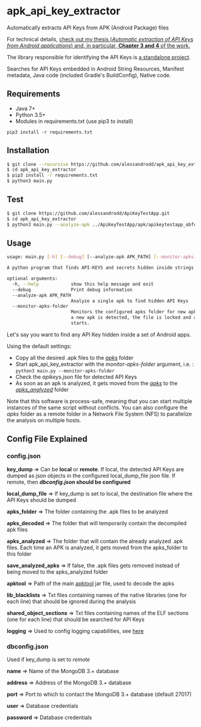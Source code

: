 # apk_api_key_extractor
Automatically extracts API Keys from APK (Android Package) files

For technical details, [check out my thesis (_Automatic extraction of API Keys from Android applications_) and, in particular, **Chapter 3 and 4** of the work.](https://goo.gl/uryZeA)

The library responsible for identifying the API Keys is [a standalone project](https://github.com/alessandrodd/api_key_detector).

Searches for API Keys embedded in Android String Resources, Manifest metadata, Java code (included Gradle's BuildConfig), Native code.

## Requirements

- Java 7+
- Python 3.5+
- Modules in requirements.txt (use pip3 to install)
```
pip3 install -r requirements.txt
```

## Installation

```bash
$ git clone --recursive https://github.com/alessandrodd/apk_api_key_extractor.git
$ cd apk_api_key_extractor
$ pip3 install -r requirements.txt
$ python3 main.py
```

## Test
```bash
$ git clone https://github.com/alessandrodd/ApiKeyTestApp.git
$ cd apk_api_key_extractor
$ python3 main.py --analyze-apk ../ApiKeyTestApp/apk/apikeytestapp_obfuscated.apk
```

## Usage

```bash
usage: main.py [-h] [--debug] [--analyze-apk APK_PATH] [--monitor-apks-folder]

A python program that finds API-KEYS and secrets hidden inside strings

optional arguments:
  -h, --help            show this help message and exit
  --debug               Print debug information
  --analyze-apk APK_PATH
                        Analyze a single apk to find hidden API Keys
  --monitor-apks-folder
                        Monitors the configured apks folder for new apks. When
                        a new apk is detected, the file is locked and analysis
                        starts.
```

Let's say you want to find any API Key hidden inside a set of Android apps.

Using the default settings:
- Copy all the desired .apk files to the [_apks_](apks) folder
- Start apk_api_key_extractor with the _monitor-apks-folder_ argument, i.e. : ```python3 main.py --monitor-apks-folder```
- Check the _apikeys.json_ file for detected API Keys
- As soon as an apk is analyzed, it gets moved from the [_apks_](apks) to the [_apks_analyzed_](apks_analyzed) folder

Note that this software is process-safe, meaning that you can start multiple instances of the same script without conflicts. You can also configure the _apks_ folder as a remote folder in a Network File System (NFS) to parallelize the analysis on multiple hosts.

## Config File Explained
### config.json
**key_dump** => Can be **local** or **remote**. If local, the detected API Keys are dumped as json objects in the configured local_dump_file json file. If remote, then **_dbconfig.json_ should be configured**

**local_dump_file** => If key_dump is set to local, the destination file where the API Keys should be dumped

**apks_folder** => The folder containing the .apk files to be analyzed

**apks_decoded** => The folder that will temporarily contain the decompiled apk files

**apks_analyzed** => The folder that will contain the already analyzed .apk files. Each time an APK is analyzed, it gets moved from the apks_folder to this folder

**save_analyzed_apks** => If false, the .apk files gets removed instead of being moved to the apks_analyzed folder

**apktool** => Path of the main [apktool](https://ibotpeaches.github.io/Apktool/) jar file, used to decode the apks

**lib_blacklists** => Txt files containing names of the native libraries (one for each line) that should be ignored during the analysis

**shared_object_sections** => Txt files containing names of the ELF sections (one for each line) that should be searched for API Keys

**logging** => Used to config logging capabilities, see [here](https://docs.python.org/3/howto/logging.html)

### dbconfig.json
Used if key_dump is set to _remote_

**name** => Name of the MongoDB 3.+ database

**address** => Address of the MongoDB 3.+ database

**port** => Port to which to contact the MongoDB 3.+ database (default 27017)

**user** => Database credentials

**password** => Database credentials